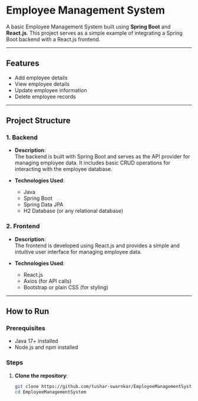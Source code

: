 # Employee Management System

A basic Employee Management System built using **Spring Boot** and **React.js**. This project serves as a simple example of integrating a Spring Boot backend with a React.js frontend.

---

## Features

- Add employee details
- View employee details
- Update employee information
- Delete employee records

---

## Project Structure

### 1. Backend

- **Description**:  
  The backend is built with Spring Boot and serves as the API provider for managing employee data. It includes basic CRUD operations for interacting with the employee database.
  
- **Technologies Used**:  
  - Java
  - Spring Boot
  - Spring Data JPA
  - H2 Database (or any relational database)

### 2. Frontend

- **Description**:  
  The frontend is developed using React.js and provides a simple and intuitive user interface for managing employee data.

- **Technologies Used**:  
  - React.js
  - Axios (for API calls)
  - Bootstrap or plain CSS (for styling)

---

## How to Run

### Prerequisites
- Java 17+ installed
- Node.js and npm installed

### Steps
1. **Clone the repository**:  
   ```bash
   git clone https://github.com/tushar-swarnkar/EmployeeManagementSystem.git
   cd EmployeeManagementSystem
